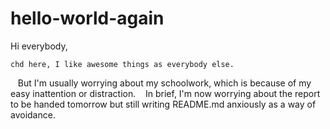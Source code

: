 # hello-world-again

Hi everybody,
 
    chd here, I like awesome things as everybody else.
    But I'm usually worrying about my schoolwork, which is because of my easy inattention or distraction.
    In brief, I'm now worrying about the report to be handed tomorrow but still writing README.md anxiously as a way of avoidance.
